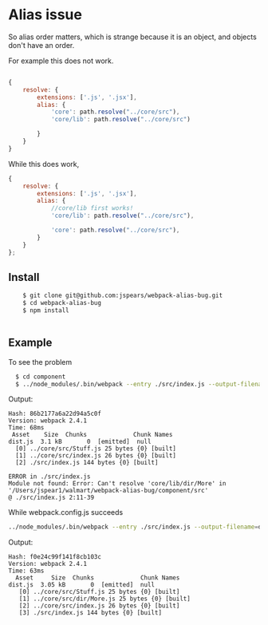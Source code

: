 Alias issue
===
So alias order matters, which is strange because it is an object, and objects don't have an order.


For example this does not work.
```js

{
    resolve: {
        extensions: ['.js', '.jsx'],
        alias: {
            'core': path.resolve("../core/src"),
            'core/lib': path.resolve("../core/src")

        }
    }
}

```
While this does work,
```js
{
    resolve: {
        extensions: ['.js', '.jsx'],
        alias: {
            //core/lib first works!
            'core/lib': path.resolve("../core/src"),

            'core': path.resolve("../core/src"),
        }
    }
};

```

## Install
```bash
    $ git clone git@github.com:jspears/webpack-alias-bug.git
    $ cd webpack-alias-bug
    $ npm install
  
```

## Example
To see the problem

```sh
  $ cd component
  $ ../node_modules/.bin/webpack --entry ./src/index.js --output-filename=dist.js --config ./webpack.config.broke.js 
```
Output:
 ```
Hash: 86b2177a6a22d94a5c0f
Version: webpack 2.4.1
Time: 68ms
  Asset    Size  Chunks             Chunk Names
dist.js  3.1 kB       0  [emitted]  null
   [0] ../core/src/Stuff.js 25 bytes {0} [built]
   [1] ../core/src/index.js 26 bytes {0} [built]
   [2] ./src/index.js 144 bytes {0} [built]

ERROR in ./src/index.js
Module not found: Error: Can't resolve 'core/lib/dir/More' in '/Users/jspear1/walmart/webpack-alias-bug/component/src'
 @ ./src/index.js 2:11-39

```

While webpack.config.js succeeds
```bash
../node_modules/.bin/webpack --entry ./src/index.js --output-filename=dist.js --config webpack.config.js

```
Output:
```
Hash: f0e24c99f141f8cb103c
Version: webpack 2.4.1
Time: 63ms
  Asset     Size  Chunks             Chunk Names
dist.js  3.05 kB       0  [emitted]  null
   [0] ../core/src/Stuff.js 25 bytes {0} [built]
   [1] ../core/src/dir/More.js 25 bytes {0} [built]
   [2] ../core/src/index.js 26 bytes {0} [built]
   [3] ./src/index.js 144 bytes {0} [built]

```
